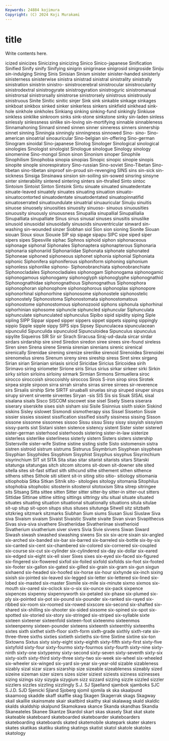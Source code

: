 ```yaml
---
Keywords: 24884 kojimura
Copyright: (C) 2024 Koji Murakami
---
```


# title

Write contents here.



icized sinicizes Sinicizing sinicizing Sinico
Sinico-japanese Sinification Sinified Sinify sinify Sinifying sinigrin sinigrinase sinigrosid sinigroside
Siniju sin-indulging Sining Sinis Sinisian Sinism sinister sinister-handed sinisterly sinisterness
sinisterwise sinistra sinistrad sinistral sinistrality sinistrally sinistration sinistrin sinistro- sinistrocerebral
sinistrocular sinistrocularity sinistrodextral sinistrogyrate sinistrogyration sinistrogyric sinistromanual sinistrorsal sinistrorsally sinistrorse
sinistrorsely sinistrous sinistrously sinistruous Sinite Sinitic sinitic sinjer Sink sink
sinkable sinkage sinkages sinkboat sinkbox sinked sinker sinkerless sinkers sinkfield
sinkhead sink-hole sinkhole sinkholes Sinkiang sinking sinking-fund sinkingly Sinkiuse sinkless
sinklike sinkroom sinks sink-stone sinkstone sinky sin-laden sinless sinlessly sinlessness
sinlike sin-loving sin-mortifying sinnable sinnableness Sinnamahoning Sinnard sinned sinnen sinner
sinneress sinners sinnership sinnet sinning Sinningia sinningly sinningness sinnowed Sino-
sino- Sino-american sinoatrial sinoauricular Sino-belgian sin-offering Sino-german Sinogram sinoidal Sino-japanese
Sinolog Sinologer Sinological sinological sinologies Sinologist sinologist Sinologue sinologue Sinology
sinology sinomenine Sino-mongol Sinon sinon Sinonism sinoper Sinophile Sinophilism Sinophobia
sinopia sinopias Sinopic sinopic sinopie sinopis sinopite sinople sinorespiratory Sino-russian
Sino-soviet Sino-Tibetan Sino-tibetan sino-tibetan sinproof sin-proud sin-revenging SINS sins sin-sick
sin-sickness Sinsiga Sinsinawa sinsion sin-soiling sin-sowed sinsring sinsyne sinter sinterability
sintered sintering sinters sin-thralled Sinto sintoc Sintoism Sintoist Sinton Sintsink
Sintu sinuate sinuated sinuatedentate sinuate-leaved sinuately sinuates sinuating sinuation sinuato-
sinuatocontorted sinuatodentate sinuatodentated sinuatopinnatifid sinuatoserrated sinuatoundulate sinuatrial sinuauricular Sinuiju sinuitis
sinuose sinuosely sinuosities sinuosity sinuoso- sinuous sinuousities sinuousity sinuously sinuousness
Sinupallia sinupallial Sinupallialia Sinupalliata sinupalliate Sinus sinus sinusal sinuses sinusitis
sinuslike sinusoid sinusoidal sinusoidally sinusoids sinuventricular sinward sin-washing sin-wounded sinzer
Siobhan siol Sion sion sioning Sionite Siouan siouan Sioux sioux
Siouxie SIP sip sipage sipapu SIPC sipe siped siper sipers
sipes Sipesville siphac Siphnos siphoid siphon siphonaceous siphonage siphonal Siphonales
Siphonaptera siphonapterous Siphonaria siphonaria siphonariid Siphonariidae Siphonata siphonate siphonated Siphoneae
siphoned siphoneous siphonet siphonia siphonial Siphoniata siphonic Siphonifera siphoniferous siphoniform
siphoning siphonium siphonless siphonlike siphono- Siphonobranchiata siphonobranchiate Siphonocladales Siphonocladiales siphonogam
Siphonogama siphonogamic siphonogamous siphonogamy siphonoglyph siphonoglyphe siphonognathid Siphonognathidae siphonognathous Siphonognathus
Siphonophora siphonophoran siphonophore siphonophorous siphonoplax siphonopore siphonorhinal siphonorhine siphonosome siphonostele
siphonostelic siphonostely Siphonostoma Siphonostomata siphonostomatous siphonostome siphonostomous siphonozooid siphons siphonula
siphorhinal siphorhinian siphosome siphuncle siphuncled siphuncular Siphunculata siphunculate siphunculated siphunculus
Sipibo sipid sipidity siping Siple sipling SIPP Sippar sipped sipper
sippers sippet sippets sipping sippingly sippio Sipple sipple sippy SIPS
sips Sipsey Sipunculacea sipunculacean sipunculid Sipunculida sipunculoid Sipunculoidea Sipunculus sipunculus
sipylite Siqueiros SIR Sir sir Sirach Siracusa Siraj-ud-daula sircar sirdar
sirdars sirdarship sire sired Siredon siredon siree sirees sire-found sireless
Siren siren Sirena sirene Sirenia sirenian sirenians sirenic sirenical sirenically
Sirenidae sirening sirenize sirenlike sirenoid Sirenoidea Sirenoidei sirenomelus sirens Sirenum
sireny sires sireship siress Siret sirex sirgang Sirian sirian Sirianian
siriasis siricid Siricidae Siricius Siricoidea sirih Sirimavo siring siriometer Sirione
siris Sirius sirius sirkar sirkeer sirki Sirkin sirky sirloin sirloins
sirloiny sirmark Sirmian Sirmons Sirmuellera siroc sirocco siroccoish siroccoishly siroccos
Sirois S-iron sirop siros Sirotek sirpea sirple sirpoon sirra sirrah
sirrahs sirras sirree sirrees sir-reverence sirs Sirsalis sirship Sirte SIRTF
siruaballi siruelas sirup siruped siruper sirups sirupy sirvent sirvente sirventes
Siryan -sis SIS Sis sis Sisak SISAL sisal sisalana sisals
Sisco SISCOM siscowet sise sisel Sisely Sisera siserara siserary siserskite
sises sish sisham sisi Sisile Sisinnius sisith siskin Siskind siskins
Sisley sislowet Sismondi sismotherapy siss Sissel Sisseton Sissie sissier sissies
sissiest sissification sissified sissify sissiness sissing Sisson sissone sissonne sissonnes
sissoo Sissu sissu Sissy sissy sissyish sissyism sissy-pants sist Sistani
sisten sistence sistency sistent Sister sister sistered sister-german sisterhood sisterhoods
sistering sister-in-law sisterize sisterless sisterlike sisterliness sisterly sistern Sisters sisters
sistership Sistersville sister-wife Sistine sistine sisting sistle Sisto sistomensin sistra
sistren sistroid sistrum sistrums Sistrurus Sisymbrium Sisyphean sisyphean Sisyphian Sisyphides
Sisyphism Sisyphist Sisyphus sisyphus Sisyrinchium sisyrinchium SIT sit SITA Sita
sitao sitar sitarist sitarists sitars Sitarski sitatunga sitatungas sitch sitcom
sitcoms sit-down sit-downer site sited sitella sites sit-fast sitfast sith
sithcund sithe sithement sithen sithence sithens sithes Sithole siti sitient
sit-in siting sitio sitio- sitiology sitiomania sitiophobia Sitka Sitkan Sitnik
sito- sitologies sitology sitomania Sitophilus sitophobia sitophobic sitosterin sitosterol sitotoxism
Sitra sitrep sitringee sits Sitsang Sitta sittee sitten Sitter sitter
sitter-by sitter-in sitter-out sitters Sittidae Sittinae sittine sitting sittings sittringy
situ situal situate situated situates situating situation situational situationally situations
situla situlae sit-up situp sit-upon situps situs situses situtunga Sitwell
sitz sitzbath sitzkrieg sitzmark sitzmarks Siubhan Sium siums Siusan Siusi
Siuslaw Siva siva Sivaism sivaism Sivaist Sivaistic Sivaite sivaite Sivan
sivan Sivapithecus Sivas siva-siva sivathere Sivatheriidae Sivatheriinae sivatherioid Sivatherium sivatherium
siver sivers Sivia Sivie sivvens Siwan Siward Siwash siwash siwashed
siwashing siwens Six six six-acre sixain six-angled six-arched six-banded six-bar
six-barred six-barreled six-bottle six-by-six six-canted six-cent six-chambered six-colored six-cornered six-coupled
six-course six-cut six-cylinder six-cylindered six-day six-dollar six-eared six-edged six-eight six-ell
sixer Sixes sixes six-eyed six-faced six-figured six-fingered six-flowered sixfoil six-foiled
sixfold sixfolds six-foot six-footed six-footer six-gallon six-gated six-gilled six-grain six-gram
six-gun sixgun sixhaend six-headed six-hoofed six-horse six-hour sixhynde six-inch sixing
sixish six-jointed six-leaved six-legged six-letter six-lettered six-lined six-lobed six-masted six-master
Sixmile six-mile six-minute sixmo sixmos six-mouth six-oared six-oclock six-o-six six-ounce
six-pack sixpence sixpences sixpenny sixpennyworth six-petaled six-phase six-plumed six-ply six-pointed
six-pot six-pound six-pounder six-ranked six-rayed six-ribbed six-room six-roomed six-rowed sixscore
six-second six-shafted six-shared six-shilling six-shooter six-sided sixsome six-spined six-spot six-spotted
six-storied six-story six-stringed six-striped six-syllable sixte sixteen sixteener sixteenfold sixteen-foot
sixteenmo sixteenmos sixteenpenny sixteen-pounder sixteens sixteenth sixteenthly sixteenths sixtes sixth
sixthet sixth-floor sixth-form sixth-grade sixthly sixth-rate six-three-three sixths sixties sixtieth
sixtieths six-time Sixtine sixtine six-ton Sixtowns Sixtus sixty sixty-eight sixty-eighth
sixty-fifth sixty-first sixty-five sixtyfold sixty-four sixty-fourmo sixty-fourmos sixty-fourth sixty-nine sixty-ninth
sixty-one sixtypenny sixty-second sixty-seven sixty-seventh sixty-six sixty-sixth sixty-third sixty-three sixty-two
six-week six-wheel six-wheeled six-wheeler six-winged six-yard six-year six-year-old sizable sizableness
sizably sizal sizar sizars sizarship size sizeable sizeableness sizeably sized
sizeine sizeman sizer sizers sizes sizier siziest siziests siziness sizinesses
sizing sizings sizy sizygia sizygium sizz sizzard sizzing sizzle sizzled
sizzler sizzlers sizzles sizzling sizzlingly S.J. SJ Sjaelland sjambok sjamboks
SJC S.J.D. SJD Sjenicki Sjland Sjoberg sjomil sjomila sk ska
skaalpund skaamoog skaddle skaff skaffie skag Skagen Skagerrak skags Skagway
skail skaillie skainsmate skair skaitbird skaithy skal skalawag skald skaldic
skalds skaldship skalpund Skamokawa skance Skanda skandhas Skandia Skaneateles Skanee
Skantze Skardol skart skas skasely Skat skat skate skateable skateboard
skateboarded skateboarder skateboarders skateboarding skateboards skated skatemobile skatepark skater skaters
skates skatikas skatiku skating skatings skatist skatol skatole skatoles skatology
